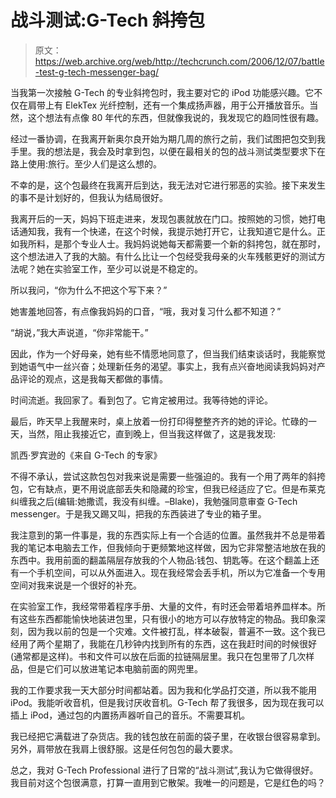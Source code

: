 # 战斗测试:G-Tech 斜挎包

> 原文：<https://web.archive.org/web/http://techcrunch.com/2006/12/07/battle-test-g-tech-messenger-bag/>

当我第一次接触 G-Tech 的专业斜挎包时，我主要对它的 iPod 功能感兴趣。它不仅在肩带上有 ElekTex 光纤控制，还有一个集成扬声器，用于公开播放音乐。当然，这个想法有点像 80 年代的东西，但就像我说的，我发现它的趋同性很有趣。

经过一番协调，在我离开新奥尔良开始为期几周的旅行之前，我们试图把包交到我手里。我的想法是，我会及时拿到包，以便在最相关的包的战斗测试类型要求下在路上使用:旅行。至少人们是这么想的。

不幸的是，这个包最终在我离开后到达，我无法对它进行邪恶的实验。接下来发生的事不是计划好的，但我认为结局很好。

我离开后的一天，妈妈下班走进来，发现包裹就放在门口。按照她的习惯，她打电话通知我，我有一个快递，在这个时候，我提示她打开它，让我知道它是什么。正如我所料，是那个专业人士。我妈妈说她每天都需要一个新的斜挎包，就在那时，这个想法进入了我的大脑。有什么比让一个包经受我母亲的火车残骸更好的测试方法呢？她在实验室工作，至少可以说是不稳定的。

所以我问，“你为什么不把这个写下来？”

她害羞地回答，有点像我妈妈的口音，“哦，我对复习什么都不知道？”

“胡说，”我大声说道，“你非常能干。”

因此，作为一个好母亲，她有些不情愿地同意了，但当我们结束谈话时，我能察觉到她语气中一丝兴奋；处理新任务的渴望。事实上，我有点兴奋地阅读我妈妈对产品评论的观点，这是我每天都做的事情。

时间流逝。我回家了。看到包了。它肯定被用过。我等待她的评论。

最后，昨天早上我醒来时，桌上放着一份打印得整整齐齐的她的评论。忙碌的一天，当然，阻止我接近它，直到晚上，但当我这样做了，这是我发现:

凯西·罗宾逊的《来自 G-Tech 的专家》

不得不承认，尝试这款包包对我来说是需要一些强迫的。我有一个用了两年的斜挎包，它有缺点，更不用说底部丢失和隐藏的珍宝，但我已经适应了它。但是布莱克纠缠我之后(编辑:她撒谎，我没有纠缠。–Blake)，我勉强同意审查 G-Tech messenger。于是我又踢又叫，把我的东西装进了专业的箱子里。

我注意到的第一件事是，我的东西实际上有一个合适的位置。虽然我并不总是带着我的笔记本电脑去工作，但我倾向于更频繁地这样做，因为它非常整洁地放在我的东西中。我用前面的翻盖隔层存放我的个人物品:钱包、钥匙等。在这个翻盖上还有一个手机空间，可以从外面进入。现在我经常会丢手机，所以为它准备一个专用空间对我来说是一个很好的补充。

在实验室工作，我经常带着程序手册、大量的文件，有时还会带着培养皿样本。所有这些东西都能愉快地装进包里，只有很小的地方可以存放特定的物品。我印象深刻，因为我以前的包是一个灾难。文件被打乱，样本破裂，普遍不一致。这个我已经用了两个星期了，我能在几秒钟内找到所有的东西，这在我赶时间的时候很好(通常都是这样)。书和文件可以放在后面的拉链隔层里。我只在包里带了几次样品，但是它们可以放进笔记本电脑前面的网兜里。

我的工作要求我一天大部分时间都站着。因为我和化学品打交道，所以我不能用 iPod。我能听收音机，但是我讨厌收音机。G-Tech 帮了我很多，因为现在我可以插上 iPod，通过包的内置扬声器听自己的音乐。不需要耳机。

我已经把它满载进了杂货店。我的钱包放在前面的袋子里，在收银台很容易拿到。另外，肩带放在我肩上很舒服。这是任何包包的最大要求。

总之，我对 G-Tech Professional 进行了日常的“战斗测试”,我认为它做得很好。我目前对这个包很满意，打算一直用到它散架。我唯一的问题是，它是红色的吗？